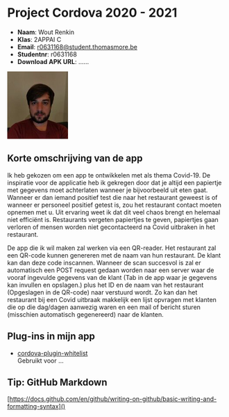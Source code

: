# Project Cordova 2020 - 2021

- **Naam**: Wout Renkin
- **Klas**: 2APPAI C
- **Email**: <a href="mailto:r0631168@student.thomasmore.be">r0631168@student.thomasmore.be</a>
- **Studentnr**: r0631168
- **Download APK URL**: ......

![Me](./picture/me.jpg?raw=true)

## Korte omschrijving van de app
Ik heb gekozen om een app te ontwikkelen met als thema Covid-19. De
inspiratie voor de applicatie heb ik gekregen door dat je altijd een
papiertje met gegevens moet achterlaten wanneer je bijvoorbeeld uit
eten gaat. Wanneer er dan iemand positief test die naar het restaurant
geweest is of wanneer er personeel positief getest is, zou het
restaurant contact moeten opnemen met u. Uit ervaring weet ik dat dit
veel chaos brengt en helemaal niet efficiënt is. Restaurants vergeten papiertjes te geven, papiertjes
gaan verloren of mensen worden niet gecontacteerd na Covid uitbraken in het restaurant.

De app die ik wil maken zal werken via een QR-reader. Het restaurant zal een QR-code kunnen
genereren met de naam van hun restaurant. De klant kan dan deze code inscannen. Wanneer de
scan succesvol is zal er automatisch een POST request gedaan worden naar een server waar de
vooraf ingevulde gegevens van de klant (Tab in de app waar je gegevens kan invullen en opslagen.)
plus het ID en de naam van het restaurant (Opgeslagen in de QR-code) naar verstuurd wordt. Zo kan
dan het restaurant bij een Covid uitbraak makkelijk een lijst opvragen met klanten die op die
dag/dagen aanwezig waren en een mail of bericht sturen (misschien automatisch gegenereerd) naar
de klanten. 

## Plug-ins in mijn app

- [cordova-plugin-whitelist](https://cordova.apache.org/docs/en/latest/reference/cordova-plugin-whitelist/)  
Gebruikt voor ...


## Tip: GitHub Markdown
[https://docs.github.com/en/github/writing-on-github/basic-writing-and-formatting-syntax]()
